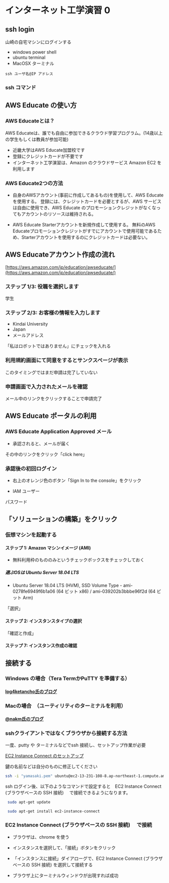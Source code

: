 
# インターネット工学演習 0

## ssh login

山崎の自宅マシンにログインする

* windows power shell 
* ubuntu terminal
* MacOSX ターミナル


```
ssh ユーザ名@IP アドレス
```

### ssh コマンド

## AWS Educate の使い方


### AWS Educateとは？ 
AWS Educateは、誰でも自由に参加できるクラウド学習プログラム。(14歳以上の学生もしくは教員が参加可能)


* 近畿大学はAWS Educate加盟校です
* 登録にクレジットカードが不要です
* インターネット工学演習は、Amazon のクラウドサービス Amazon EC2 を利用します

### AWS Educate2つの方法

*  自身のAWSアカウント(事前に作成してあるもの)を使用して、AWS Educateを使用する。
登録には、クレジットカードを必要とするが、AWS サービスは自由に使用でき、AWS Educate のプロモーションクレジットがなくなってもアカウントのリソースは維持される。

*  AWS Educate Starterアカウントを新規作成して使用する。
無料のAWS Educateプロモーションクレジットがすでにアカウントで使用可能であるため、Starterアカウントを使用するのにクレジットカードは必要ない。

## AWS Educateアカウント作成の流れ

[https://aws.amazon.com/jp/education/awseducate/](https://aws.amazon.com/jp/education/awseducate/)

### ステップ 1/3: 役職を選択します

学生

### ステップ 2/3: お客様の情報を入力します

* Kindai University
* Japan
* メールアドレス

「私はロボットではありません」にチェックを入れる

### 利用規約画面にて同意をするとサンクスページが表示

このタイミングではまだ申請は完了していない

### 申請画面で入力されたメールを確認

メール中のリンクをクリックすることで申請完了


## AWS Educate ポータルの利用

### AWS Educate Application Approved メール

* 承認されると、メールが届く

その中のリンクをクリック「click here」


### 承認後の初回ログイン

* 右上のオレンジ色のボタン「Sign In to the console」をクリック

*  IAM ユーザー

パスワード

## 「ソリューションの構築」をクリック

### 仮想マシンを起動する

#### ステップ 1: Amazon マシンイメージ (AMI)

* 無料利用枠のもののみというチェックボックスをチェックしておく

##### 選ぶOSは Ubuntu Server 18.04 LTS

* Ubuntu Server 18.04 LTS (HVM), SSD Volume Type - ami-0278fe6949f6b1a06 (64 ビット x86) / ami-039202b3bbbe96f2d (64 ビット Arm)

「選択」

#### ステップ 2: インスタンスタイプの選択

「確認と作成」

#### ステップ 7: インスタンス作成の確認

## 接続する

### Windows の場合（Tera TermかPuTTY を準備する）

#### [log4ketancho氏のブログ](https://www.ketancho.net/entry/2018/09/06/060951)

### Macの場合　（ユーティリティのターミナルを利用）

#### [@nakm氏のブログ](https://qiita.com/nakm/items/695e41d8e71d0d281ac4)

### sshクライアントではなくブラウザから接続する方法

一度、putty や ターミナルなどでssh 接続し、セットアップ作業が必要

[EC2 Instance Connect のセットアップ](https://docs.aws.amazon.com/ja_jp/AWSEC2/latest/UserGuide/ec2-instance-connect-set-up.html#ec2-instance-connect-setup-security-group)

鍵の名前などは自分のものに修正してください

```bash
ssh -i "yamasaki.pem" ubuntu@ec2-13-231-108-8.ap-northeast-1.compute.amazonaws.com

```

ssh ログイン後、以下のようなコマンドで設定すると　EC2 Instance Connect (ブラウザベースの SSH 接続) 　で接続できるようになります。

```bash
 sudo apt-get update

 sudo apt-get install ec2-instance-connect
```
 
 ### EC2 Instance Connect (ブラウザベースの SSH 接続) 　で接続
 
 * ブラウザは、chrome を使う

*  インスタンスを選択して、「接続」ボタンをクリック
*  「インスタンスに接続」ダイアローグで、EC2 Instance Connect (ブラウザベースの SSH 接続) を選択して接続する
*  ブラウザ上にターミナルウィンドウが出現すれば成功
 